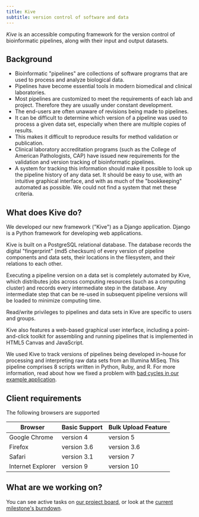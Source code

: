 ```yaml
---
title: Kive
subtitle: version control of software and data
---
```


*Kive* is an accessible computing framework for the version control of
bioinformatic pipelines, along with their input and output datasets.

Background
----------
* Bioinformatic "pipelines" are collections of software programs that are used
  to process and analyze biological data.
* Pipelines have become essential tools in modern biomedical and clinical
  laboratories.
* Most pipelines are customized to meet the requirements of each lab and
  project. Therefore they are usually under constant development.
* The end-users are often unaware of revisions being made to pipelines.
* It can be difficult to determine which version of a pipeline was used to
  process a given data set, especially when there are multiple copies of results.
* This makes it difficult to reproduce results for method validation or
  publication.
* Clinical laboratory accreditation programs (such as the College of American
  Pathologists, CAP) have issued new requirements for the validation and
  version tracking of bioinformatic pipelines.
* A system for tracking this information should make it possible to look up the
  pipeline history of any data set. It should be easy to use, with an intuitive
  graphical interface, and with as much of the "bookkeeping" automated as
  possible. We could not find a system that met these criteria.


What does Kive do?
------------------
We developed our new framework ("Kive") as a Django application. Django is a
Python framework for developing web applications.

Kive is built on a PostgreSQL relational database. The database records the
digital "fingerprint" (md5 checksum) of every version of pipeline components and
data sets, their locations in the filesystem, and their relations to each other.

Executing a pipeline version on a data set is completely
automated by Kive, which distributes jobs across computing
resources (such as a computing cluster) and records every
intermediate step in the database. Any intermediate step
that can be re-used in subsequent pipeline versions will be
loaded to minimize computing time.

Read/write privileges to pipelines and data sets in Kive are
specific to users and groups.

Kive also features a web-based graphical user interface,
including a point-and-click toolkit for assembling and
running pipelines that is implemented in HTML5 Canvas and
JavaScript.

We used Kive to track versions of pipelines being developed
in-house for processing and interpreting raw data sets from
an Illumina MiSeq. This pipeline comprises 8 scripts written
in Python, Ruby, and R. For more information, read about how we fixed a problem
with [bad cycles in our example application][example].

[example]: http://cfe-lab.github.io/Kive/bad_cycles

Client requirements
-----------------------

The following browsers are supported

Browser            | Basic Support | Bulk Upload Feature
-------------------|---------------|--------------------
Google Chrome      | version 4     | version 5
Firefox            | version 3.6   | version 3.6
Safari             | version 3.1   | version 7
Internet Explorer  | version 9     | version 10


What are we working on?
-----------------------

You can see active tasks on [our project board][waffle], or look at the [current milestone's burndown][burndown].

[waffle]: https://waffle.io/cfe-lab/kive
[burndown]: http://burndown.io/#cfe-lab/kive

